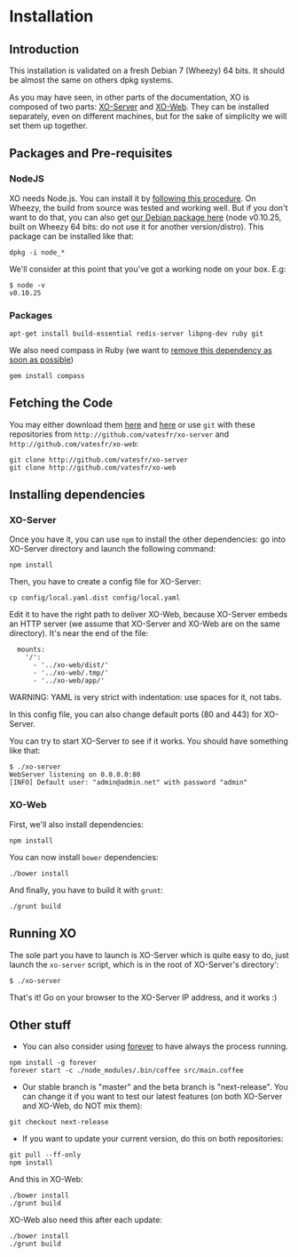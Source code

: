 # Installation

## Introduction

This installation is validated on a fresh Debian 7 (Wheezy) 64 bits. It should be almost the same on others dpkg systems.

As you may have seen, in other parts of the documentation, XO is composed of two parts: [XO-Server](https://github.com/vatesfr/xo-server/) and [XO-Web](https://github.com/vatesfr/xo-web/). They can be installed separately, even on different machines, but for the sake of simplicity we will set them up together.

## Packages and Pre-requisites

### NodeJS

XO needs Node.js. You can install it by [following this procedure](https://github.com/joyent/node/wiki/Installing-Node.js-via-package-manager). On Wheezy, the build from source was tested and working well. But if you don't want to do that, you can also get [our Debian package here](http://dev1.vates.fr/node_0.10.25-1_amd64.deb) (node v0.10.25,  built on Wheezy 64 bits: do not use it for another version/distro). This package can be installed like that:


```
dpkg -i node_*
```

We'll consider at this point that you've got a working node on your box. E.g:

```
$ node -v
v0.10.25
```

### Packages


```
apt-get install build-essential redis-server libpng-dev ruby git
```

We also need compass in Ruby (we want to [remove this dependency as soon as possible](https://github.com/vatesfr/xo-web/issues/44))

```
gem install compass
```

## Fetching the Code

You may either download them [here](https://github.com/vatesfr/xo-server/archive/master.zip) and [here](https://github.com/vatesfr/xo-web/archive/master.zip) or use `git` with these repositories from `http://github.com/vatesfr/xo-server` and `http://github.com/vatesfr/xo-web`:

```
git clone http://github.com/vatesfr/xo-server
git clone http://github.com/vatesfr/xo-web
```

## Installing dependencies

### XO-Server

Once you have it, you can use `npm` to install the other dependencies: go into XO-Server directory and launch the following command:

```
npm install
```

Then, you have to create a config file for XO-Server:

```
cp config/local.yaml.dist config/local.yaml
```

Edit it to have the right path to deliver XO-Web, because XO-Server embeds an HTTP server (we assume that XO-Server and XO-Web are on the same directory). It's near the end of the file:

```
  mounts:
    '/':
      - '../xo-web/dist/'
      - '../xo-web/.tmp/'
      - '../xo-web/app/'
```
WARNING: YAML is very strict with indentation: use spaces for it, not tabs.

In this config file, you can also change default ports (80 and 443) for XO-Server.

You can try to start XO-Server to see if it works. You should have something like that:

```
$ ./xo-server
WebServer listening on 0.0.0.0:80
[INFO] Default user: "admin@admin.net" with password "admin"
```
### XO-Web

First, we'll also install dependencies:

```
npm install
```

You can now install `bower` dependencies:

```
./bower install
```

And finally, you have to build it with `grunt`:

```
./grunt build
```

## Running XO

The sole part you have to launch is XO-Server which is quite easy to do, just launch the `xo-server` script, which is in the root of XO-Server's directory':

```
$ ./xo-server
```
That's it! Go on your browser to the XO-Server IP address, and it works :)

## Other stuff

- You can also consider using [forever](https://github.com/nodejitsu/forever) to have always the process running.

```
npm install -g forever
forever start -c ./node_modules/.bin/coffee src/main.coffee
```

- Our stable branch is "master" and the beta branch is "next-release". You can change it if you want to test our latest features (on both XO-Server and XO-Web, do NOT mix them):

```
git checkout next-release
```
- If you want to update your current version, do this on both repositories:

```
git pull --ff-only
npm install
```

And this in XO-Web:

```
./bower install
./grunt build
```
XO-Web also need this after each update:

```
./bower install
./grunt build
```

